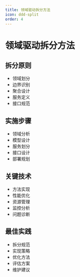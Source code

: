 ```yaml
---
title: 领域驱动拆分方法
icon: ddd-split
order: 4
---
```


# 领域驱动拆分方法

## 拆分原则
- 领域划分
- 边界识别
- 聚合设计
- 服务定义
- 接口规范

## 实施步骤
- 领域分析
- 模型设计
- 服务划分
- 接口设计
- 部署规划

## 关键技术
- 方法实现
- 性能优化
- 资源管理
- 监控分析
- 问题诊断

## 最佳实践
- 拆分规范
- 实现策略
- 优化方法
- 评估方案
- 维护建议
